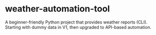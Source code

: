 # weather-automation-tool
A beginner-friendly Python project that provides weather reports (CLI). Starting with dummy data in V1, then upgraded to API-based automation.
